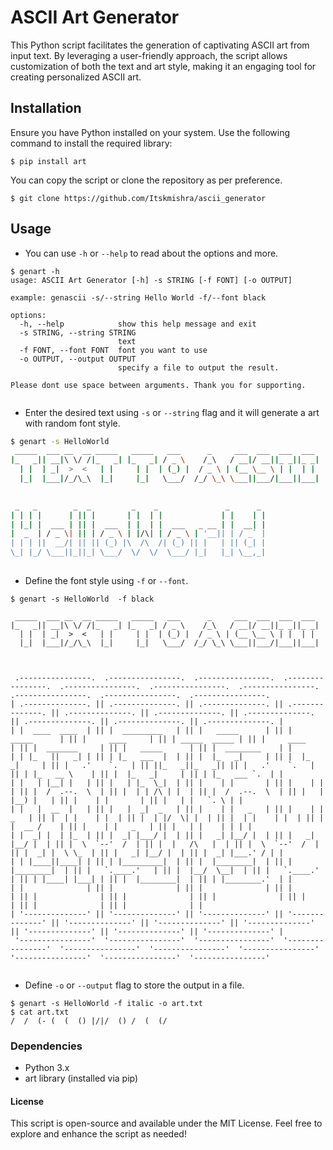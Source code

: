 
# ASCII Art Generator
This Python script facilitates the generation of captivating ASCII art from input text. By leveraging a user-friendly approach, the script allows customization of both the text and art style, making it an engaging tool for creating personalized ASCII art.

## Installation
Ensure you have Python installed on your system. Use the following command to install the required library:

```shell
$ pip install art
```
You can copy the script or clone the repository as per preference.

```
$ git clone https://github.com/Itskmishra/ascii_generator
```
## Usage

- You can use `-h` or `--help` to read about the options and more.
```shell
$ genart -h
usage: ASCII Art Generator [-h] -s STRING [-f FONT] [-o OUTPUT]

example: genascii -s/--string Hello World -f/--font black

options:
  -h, --help            show this help message and exit
  -s STRING, --string STRING
                        text
  -f FONT, --font FONT  font you want to use
  -o OUTPUT, --output OUTPUT
                        specify a file to output the result.

Please dont use space between arguments. Thank you for supporting.


```
- Enter the desired text using `-s` or `--string` flag and it will generate a art with random font style.
```bash
$ genart -s HelloWorld
 _____  ___ __  __ _____   _____   ___      _     ___  ___  ___  ___ 
|_   _|| __|\ \/ /|_   _| |_   _| / _ \    /_\   / __|/ __||_ _||_ _|
  | |  | _|  >  <   | |     | |  | (_) |  / _ \ | (__ \__ \ | |  | | 
  |_|  |___|/_/\_\  |_|     |_|   \___/  /_/ \_\ \___||___/|___||___|
                                                                     

 _   _        _  _         _    _               _      _ 
| | | |      | || |       | |  | |             | |    | |
| |_| |  ___ | || |  ___  | |  | |  ___   _ __ | |  __| |
|  _  | / _ \| || | / _ \ | |/\| | / _ \ | '__|| | / _` |
| | | ||  __/| || || (_) |\  /\  /| (_) || |   | || (_| |
\_| |_/ \___||_||_| \___/  \/  \/  \___/ |_|   |_| \__,_|
                                                         


```
- Define the font style using `-f` or `--font`.
```shell
$ genart -s HelloWorld  -f black

 _____  ___ __  __ _____   _____   ___      _     ___  ___  ___  ___ 
|_   _|| __|\ \/ /|_   _| |_   _| / _ \    /_\   / __|/ __||_ _||_ _|
  | |  | _|  >  <   | |     | |  | (_) |  / _ \ | (__ \__ \ | |  | | 
  |_|  |___|/_/\_\  |_|     |_|   \___/  /_/ \_\ \___||___/|___||___|
                                                                     


 .----------------.  .----------------.  .----------------.  .----------------.  .----------------.  .----------------.  .----------------.  .----------------.  .----------------.  .----------------. 
| .--------------. || .--------------. || .--------------. || .--------------. || .--------------. || .--------------. || .--------------. || .--------------. || .--------------. || .--------------. |
| |  ____  ____  | || |  _________   | || |   _____      | || |   _____      | || |     ____     | || | _____  _____ | || |     ____     | || |  _______     | || |   _____      | || |  ________    | |
| | |_   ||   _| | || | |_   ___  |  | || |  |_   _|     | || |  |_   _|     | || |   .'    `.   | || ||_   _||_   _|| || |   .'    `.   | || | |_   __ \    | || |  |_   _|     | || | |_   ___ `.  | |
| |   | |__| |   | || |   | |_  \_|  | || |    | |       | || |    | |       | || |  /  .--.  \  | || |  | | /\ | |  | || |  /  .--.  \  | || |   | |__) |   | || |    | |       | || |   | |   `. \ | |
| |   |  __  |   | || |   |  _|  _   | || |    | |   _   | || |    | |   _   | || |  | |    | |  | || |  | |/  \| |  | || |  | |    | |  | || |   |  __ /    | || |    | |   _   | || |   | |    | | | |
| |  _| |  | |_  | || |  _| |___/ |  | || |   _| |__/ |  | || |   _| |__/ |  | || |  \  `--'  /  | || |  |   /\   |  | || |  \  `--'  /  | || |  _| |  \ \_  | || |   _| |__/ |  | || |  _| |___.' / | |
| | |____||____| | || | |_________|  | || |  |________|  | || |  |________|  | || |   `.____.'   | || |  |__/  \__|  | || |   `.____.'   | || | |____| |___| | || |  |________|  | || | |________.'  | |
| |              | || |              | || |              | || |              | || |              | || |              | || |              | || |              | || |              | || |              | |
| '--------------' || '--------------' || '--------------' || '--------------' || '--------------' || '--------------' || '--------------' || '--------------' || '--------------' || '--------------' |
 '----------------'  '----------------'  '----------------'  '----------------'  '----------------'  '----------------'  '----------------'  '----------------'  '----------------'  '----------------' 
  
```
- Define `-o` or `--output` flag to store the output in a file.
```shell
$ genart -s HelloWorld -f italic -o art.txt
$ cat art.txt
/  /  (- (  (  () |/|/  () /  (  (/  
```

### Dependencies
* Python 3.x
* art library (installed via pip)

#### License
This script is open-source and available under the MIT License. Feel free to explore and enhance the script as needed!
